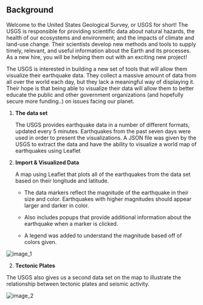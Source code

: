 ## Background

Welcome to the United States Geological Survey, or USGS for short! The USGS is responsible for providing scientific data about natural hazards, the health of our ecosystems and environment; and the impacts of climate and land-use change. Their scientists develop new methods and tools to supply timely, relevant, and useful information about the Earth and its processes. As a new hire, you will be helping them out with an exciting new project!

The USGS is interested in building a new set of tools that will allow them visualize their earthquake data. They collect a massive amount of data from all over the world each day, but they lack a meaningful way of displaying it. Their hope is that being able to visualize their data will allow them to better educate the public and other government organizations (and hopefully secure more funding..) on issues facing our planet.

1. **The data set**

   The USGS provides earthquake data in a number of different formats, updated every 5 minutes. Earthquakes from the past seven days were used in order to present the visualizations. A JSON file was given by the USGS to extract the data and have the ability to visualize a world map of earthquakes using Leaflet

2. **Import & Visualized Data**

   A map using Leaflet that plots all of the earthquakes from the data set based on their longitude and latitude.

   * The data markers reflect the magnitude of the earthquake in their size and color. Earthquakes with higher magnitudes should appear larger and darker in color.

   * Also includes popups that provide additional information about the earthquake when a marker is clicked.

   * A legend was added to understand the magnitude based off of colors given.
   
![image_1](https://user-images.githubusercontent.com/33237727/41061449-9e062862-69a0-11e8-9655-a273c6cde9d0.JPG)
   
2. **Tectonic Plates**

  The USGS also gives us a second data set on the map to illustrate the relationship between tectonic plates and seismic activity. 
  
  
![image_2](https://user-images.githubusercontent.com/33237727/41061471-b7af3fb0-69a0-11e8-94d5-17fd79518ae1.JPG)
